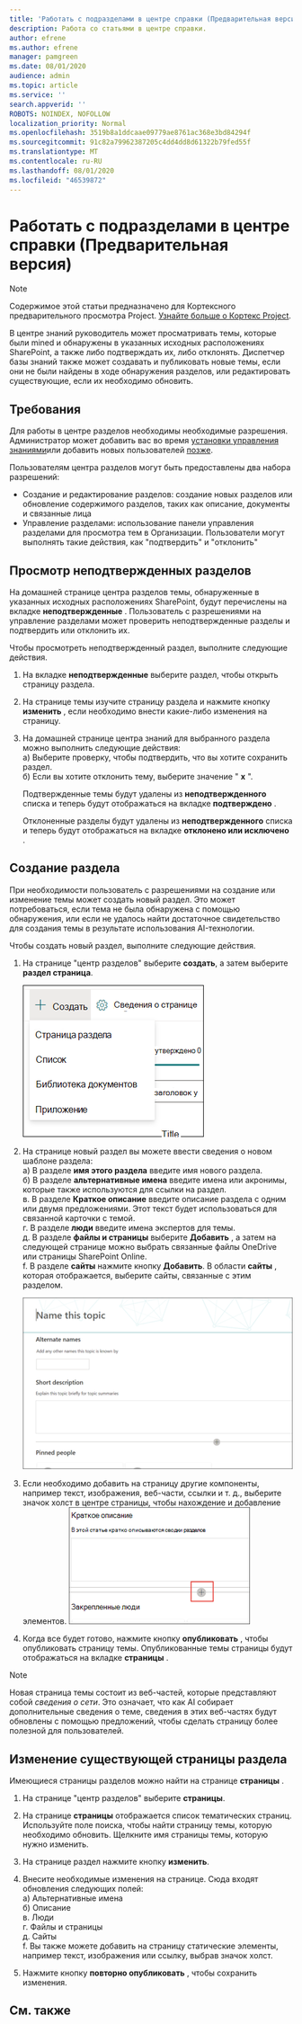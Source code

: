 ```yaml
---
title: 'Работать с подразделами в центре справки (Предварительная версия) '
description: Работа со статьями в центре справки.
author: efrene
ms.author: efrene
manager: pamgreen
ms.date: 08/01/2020
audience: admin
ms.topic: article
ms.service: ''
search.appverid: ''
ROBOTS: NOINDEX, NOFOLLOW
localization_priority: Normal
ms.openlocfilehash: 3519b8a1ddcaae09779ae8761ac368e3bd84294f
ms.sourcegitcommit: 91c82a79962387205c4dd4dd8d61322b79fed55f
ms.translationtype: MT
ms.contentlocale: ru-RU
ms.lasthandoff: 08/01/2020
ms.locfileid: "46539872"
---
```

# <a name="work-with-topics-in-the-topic-center-preview"></a>Работать с подразделами в центре справки (Предварительная версия)

> [!Note] 
> Содержимое этой статьи предназначено для Кортексного предварительного просмотра Project. [Узнайте больше о Кортекс Project](https://aka.ms/projectcortex).


В центре знаний руководитель может просматривать темы, которые были mined и обнаружены в указанных исходных расположениях SharePoint, а также либо подтверждать их, либо отклонять. Диспетчер базы знаний также может создавать и публиковать новые темы, если они не были найдены в ходе обнаружения разделов, или редактировать существующие, если их необходимо обновить.

## <a name="requirements"></a>Требования

Для работы в центре разделов необходимы необходимые разрешения. Администратор может добавить вас во время [установки управления знаниями](set-up-knowledge-network.md)или добавить новых пользователей [позже](give-user-permissions-to-the-topic-center.md).

Пользователям центра разделов могут быть предоставлены два набора разрешений:

- Создание и редактирование разделов: создание новых разделов или обновление содержимого разделов, таких как описание, документы и связанные лица
- Управление разделами: использование панели управления разделами для просмотра тем в Организации. Пользователи могут выполнять такие действия, как "подтвердить" и "отклонить"


## <a name="review-unconfirmed-topics"></a>Просмотр неподтвержденных разделов

На домашней странице центра разделов темы, обнаруженные в указанных исходных расположениях SharePoint, будут перечислены на вкладке **неподтвержденные** . Пользователь с разрешениями на управление разделами может проверить неподтвержденные разделы и подтвердить или отклонить их.


Чтобы просмотреть неподтвержденный раздел, выполните следующие действия.

1. На вкладке **неподтвержденные** выберите раздел, чтобы открыть страницу раздела.</br>

2. На странице темы изучите страницу раздела и нажмите кнопку **изменить** , если необходимо внести какие-либо изменения на страницу.
3. На домашней странице центра знаний для выбранного раздела можно выполнить следующие действия:</br>
    а) Выберите проверку, чтобы подтвердить, что вы хотите сохранить раздел.</br>
    б) Если вы хотите отклонить тему, выберите значение " **x** ".</br>

    Подтвержденные темы будут удалены из **неподтвержденного** списка и теперь будут отображаться на вкладке **подтверждено** .</br>

    Отклоненные разделы будут удалены из **неподтвержденного** списка и теперь будут отображаться на вкладке **отклонено или исключено** .</br>
    
   
## <a name="create-a-new-topic"></a>Создание раздела

При необходимости пользователь с разрешениями на создание или изменение темы может создать новый раздел. Это может потребоваться, если тема не была обнаружена с помощью обнаружения, или если не удалось найти достаточное свидетельство для создания темы в результате использования AI-технологии.

Чтобы создать новый раздел, выполните следующие действия.
1. На странице "центр разделов" выберите **создать**, а затем выберите **раздел страница**.</br>

    ![Новый раздел](../media/content-understanding/k-new-topic.png) </br>

2. На странице новый раздел вы можете ввести сведения о новом шаблоне раздела:</br>
    а) В разделе **имя этого раздела** введите имя нового раздела.</br>
    б) В разделе **альтернативные имена** введите имена или акронимы, которые также используются для ссылки на раздел.</br>
    в. В разделе **Краткое описание** введите описание раздела с одним или двумя предложениями. Этот текст будет использоваться для связанной карточки с темой.</br>
    г. В разделе **люди** введите имена экспертов для темы.</br>
    д. В разделе **файлы и страницы** выберите **Добавить** , а затем на следующей странице можно выбрать связанные файлы OneDrive или страницы SharePoint Online.</br>
    f. В разделе **сайты** нажмите кнопку **Добавить**. В области **сайты** , которая отображается, выберите сайты, связанные с этим разделом.</br>

    ![Страница новой темы](../media/content-understanding/k-new-topic-page.png) </br>
3. Если необходимо добавить на страницу другие компоненты, например текст, изображения, веб-части, ссылки и т. д., выберите значок холст в центре страницы, чтобы нахождение и добавление элементов.
    ![Добавление элементов на страницу](../media/content-understanding/static-icon.png) </br> 

4. Когда все будет готово, нажмите кнопку **опубликовать** , чтобы опубликовать страницу темы. Опубликованные темы страницы будут отображаться на вкладке **страницы** .

> [!Note] 
> Новая страница темы состоит из веб-частей, которые представляют собой *сведения о сети*. Это означает, что как AI собирает дополнительные сведения о теме, сведения в этих веб-частях будут обновлены с помощью предложений, чтобы сделать страницу более полезной для пользователей.


## <a name="edit-an-existing-topic-page"></a>Изменение существующей страницы раздела

Имеющиеся страницы разделов можно найти на странице **страницы** . 

1. На странице "центр разделов" выберите **страницы**.</br>
2. На странице **страницы** отображается список тематических страниц. Используйте поле поиска, чтобы найти страницу темы, которую необходимо обновить. Щелкните имя страницы темы, которую нужно изменить.</br>
3. На странице раздел нажмите кнопку **изменить**. </br>
4. Внесите необходимые изменения на странице. Сюда входят обновления следующих полей:</br>
    а) Альтернативные имена</br>
    б) Описание</br>
    в. Люди</br>
    г. Файлы и страницы</br>
    д. Сайты</br>
    f. Вы также можете добавить на страницу статические элементы, например текст, изображения или ссылку, выбрав значок холст.</br>

5. Нажмите кнопку **повторно опубликовать** , чтобы сохранить изменения.

## <a name="see-also"></a>См. также



  






